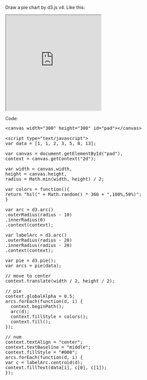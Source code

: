 Draw a pie chart by d3.js v4.
Like this:

<iframe src="https://kyshel.github.io/GistLive/raw/?id=8cb1aaffc6b7111a9dcf00785e9eb175" scrolling="no" style="height: 300px;width:300px"></iframe>



Code:
<pre>&lt;canvas width="300" height="300" id="pad"&gt;&lt;/canvas&gt;

&lt;script type="text/javascript"&gt; 
var data = [1, 1, 2, 3, 5, 8, 13];

var canvas = document.getElementById("pad"),
context = canvas.getContext("2d");

var width = canvas.width,
height = canvas.height,
radius = Math.min(width, height) / 2;

var colors = function(){
return "hsl(" + Math.random() * 360 + ",100%,50%)";
} 

var arc = d3.arc()
.outerRadius(radius - 10)
.innerRadius(0)
.context(context);

var labelArc = d3.arc()
.outerRadius(radius - 20)
.innerRadius(radius - 20)
.context(context);

var pie = d3.pie();
var arcs = pie(data);

// move to center
context.translate(width / 2, height / 2);   

// pie
context.globalAlpha = 0.5;
arcs.forEach(function(d, i) {
  context.beginPath();
  arc(d);
  context.fillStyle = colors();
  context.fill();
});

// num
context.textAlign = "center";
context.textBaseline = "middle";
context.fillStyle = "#000";
arcs.forEach(function(d, i) {
var c = labelArc.centroid(d);
context.fillText(data[i], c[0], c[1]);
});
</pre>
